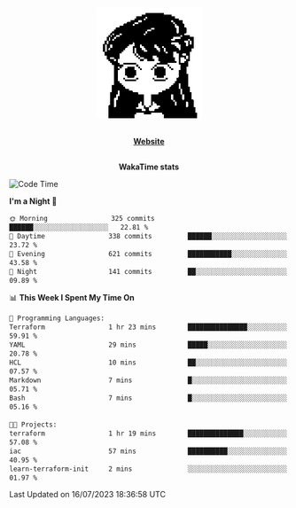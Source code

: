 ##

<p align="center">
  <img src="./person.gif" />
</p>

##

<div align="center">
  <p>
    <strong>
    <a href='https://domm.me'>Website</a>
    </strong>
  </p>
</div>

##

<div align="center">
  <p>
    <strong>
    WakaTime stats
    </strong>
  </p>
</div>

<!--START_SECTION:waka-->
![Code Time](http://img.shields.io/badge/Code%20Time-94%20hrs%2055%20mins-blue)

**I'm a Night 🦉** 

```text
🌞 Morning                325 commits         ██████░░░░░░░░░░░░░░░░░░░   22.81 % 
🌆 Daytime                338 commits         ██████░░░░░░░░░░░░░░░░░░░   23.72 % 
🌃 Evening                621 commits         ███████████░░░░░░░░░░░░░░   43.58 % 
🌙 Night                  141 commits         ██░░░░░░░░░░░░░░░░░░░░░░░   09.89 % 
```


📊 **This Week I Spent My Time On** 

```text
💬 Programming Languages: 
Terraform                1 hr 23 mins        ███████████████░░░░░░░░░░   59.91 % 
YAML                     29 mins             █████░░░░░░░░░░░░░░░░░░░░   20.78 % 
HCL                      10 mins             ██░░░░░░░░░░░░░░░░░░░░░░░   07.57 % 
Markdown                 7 mins              █░░░░░░░░░░░░░░░░░░░░░░░░   05.71 % 
Bash                     7 mins              █░░░░░░░░░░░░░░░░░░░░░░░░   05.16 % 

🐱‍💻 Projects: 
terraform                1 hr 19 mins        ██████████████░░░░░░░░░░░   57.08 % 
iac                      57 mins             ██████████░░░░░░░░░░░░░░░   40.95 % 
learn-terraform-init     2 mins              ░░░░░░░░░░░░░░░░░░░░░░░░░   01.97 % 
```


 Last Updated on 16/07/2023 18:36:58 UTC
<!--END_SECTION:waka-->

